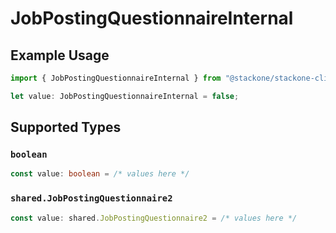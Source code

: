 # JobPostingQuestionnaireInternal

## Example Usage

```typescript
import { JobPostingQuestionnaireInternal } from "@stackone/stackone-client-ts/sdk/models/shared";

let value: JobPostingQuestionnaireInternal = false;
```

## Supported Types

### `boolean`

```typescript
const value: boolean = /* values here */
```

### `shared.JobPostingQuestionnaire2`

```typescript
const value: shared.JobPostingQuestionnaire2 = /* values here */
```

